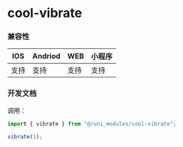 # cool-vibrate

### 兼容性

| IOS  | Andriod | WEB  | 小程序 |
| ---- | ------- | ---- | ------ |
| 支持 | 支持    | 支持 | 支持   |

### 开发文档

调用：

```ts
import { vibrate } from "@/uni_modules/cool-vibrate";

vibrate(1);
```
